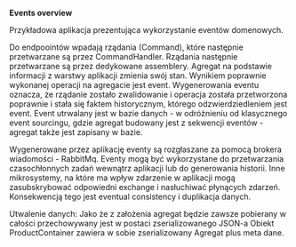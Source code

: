 **Events overview**

Przykładowa aplikacja prezentująca wykorzystanie eventów domenowych.

Do endpoointów  wpadają rządania (Command), które następnie przetwarzane są przez CommandHandler.
Rządania następnie przetwarzane są przez dedykowane assemblery. 
Agregat na podstawie informacji z warstwy aplikacji zmienia swój stan. Wynikiem poprawnie wykonanej operacji na agregacie
jest event. Wygenerowania eventu oznacza, że rządanie zostało zwalidowanie i operacja została przetworzona poprawnie 
i stała się faktem historycznym, którego odzwierdziedleniem jest event.
Event utrwalany jest w bazie danych - w odróżnieniu od klasycznego event sourcingu, 
gdzie agregat budowany jest z sekwencji eventów - agregat także jest zapisany w bazie.

Wygenerowane przez aplikację eventy są rozgłaszane za pomocą brokera wiadomości - RabbitMq.
Eventy mogą być wykorzystane do przetwarzania czasochłonnych zadań wewnątrz aplikacji lub do generowania historii.
Inne mikrosystemy, na które ma wpływ zdarzenie w aplikacji mogą zasubskrybować odpowiedni exchange i nasłuchiwać
płynących zdarzeń. 
Konsekwencją tego jest eventual consistency i duplikacja danych. 

Utwalenie danych:
Jako że z założenia agregat będzie zawsze pobierany w całości przechowywany jest w postaci zserializowanego JSON-a
Obiekt ProductContainer zawiera w sobie zserializowany Agregat plus meta dane.